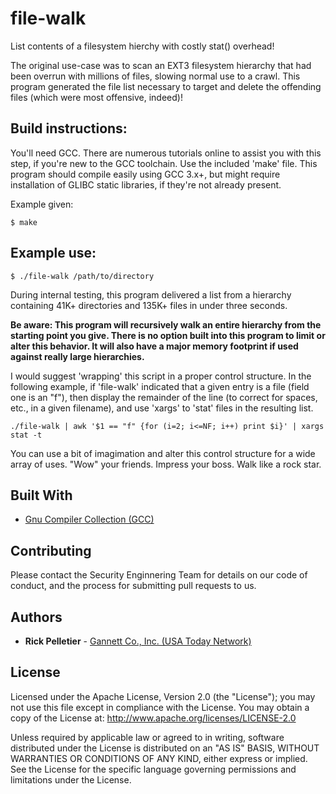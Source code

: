 # file-walk
List contents of a filesystem hierchy with costly stat() overhead!

The original use-case was to scan an EXT3 filesystem hierarchy that had been overrun with millions of files, slowing normal use to a crawl. This program generated the file list necessary to target and delete the offending files (which were most offensive, indeed)!

## Build instructions:
You'll need GCC. There are numerous tutorials online to assist you with this step, if you're new to the GCC toolchain. Use the included 'make' file. This program should compile easily using GCC 3.x+, but might require installation of GLIBC static libraries, if they're not already present.

Example given:
```
$ make
```

## Example use:
```
$ ./file-walk /path/to/directory
```

During internal testing, this program delivered a list from a hierarchy containing 41K+ directories and 135K+ files in under three seconds.

**Be aware: This program will recursively walk an entire hierarchy from the starting point you give. There is no option built into this program to limit or alter this behavior. It will also have a major memory footprint if used against really large hierarchies.**

I would suggest 'wrapping' this script in a proper control structure. In the following example, if 'file-walk' indicated that a given entry is a file (field one is an "f"), then display the remainder of the line (to correct for spaces, etc., in a given filename), and use 'xargs' to 'stat' files in the resulting list.

```
./file-walk | awk '$1 == "f" {for (i=2; i<=NF; i++) print $i}' | xargs stat -t
```

You can use a bit of imagimation and alter this control structure for a wide array of uses. "Wow" your friends. Impress your boss. Walk like a rock star.

## Built With
* [Gnu Compiler Collection (GCC)](https://gcc.gnu.org)

## Contributing
Please contact the Security Enginnering Team for details on our code of conduct, and the process for submitting pull requests to us.

## Authors
* **Rick Pelletier** - [Gannett Co., Inc. (USA Today Network)](https://www.usatoday.com/)

## License
Licensed under the Apache License, Version 2.0 (the "License"); you may not use this file except in compliance with the License.
You may obtain a copy of the License at: http://www.apache.org/licenses/LICENSE-2.0

Unless required by applicable law or agreed to in writing, software distributed under the License is distributed on an "AS IS" BASIS, WITHOUT WARRANTIES OR CONDITIONS OF ANY KIND, either express or implied. See the License for the specific language governing permissions and limitations under the License.
